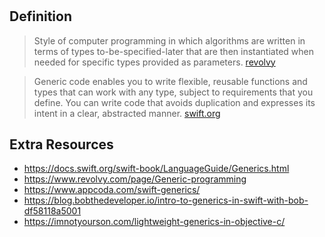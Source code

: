 
# <Generics>

## Definition

>  Style of computer programming in which algorithms are written in terms of types to-be-specified-later that are then instantiated when needed for specific types provided as parameters.
[revolvy](https://www.revolvy.com/page/Generic-programming)



> Generic code enables you to write flexible, reusable functions and types that can work with any type, subject to requirements that you define. You can write code that avoids duplication and expresses its intent in a clear, abstracted manner.
[swift.org](https://docs.swift.org/swift-book/LanguageGuide/Generics.html)

## Extra Resources

* https://docs.swift.org/swift-book/LanguageGuide/Generics.html
* https://www.revolvy.com/page/Generic-programming
* https://www.appcoda.com/swift-generics/
* https://blog.bobthedeveloper.io/intro-to-generics-in-swift-with-bob-df58118a5001
* https://imnotyourson.com/lightweight-generics-in-objective-c/
